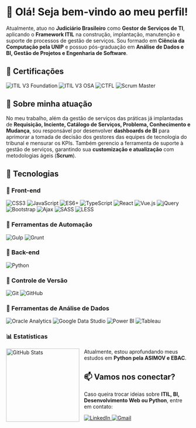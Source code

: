 # 👋 Olá! Seja bem-vindo ao meu perfil!

Atualmente, atuo no **Judiciário Brasileiro** como **Gestor de Serviços de TI**, aplicando o **Framework ITIL** na construção, implantação, manutenção e suporte de processos de gestão de serviços. Sou formado em **Ciência da Computação pela UNIP** e possuo pós-graduação em **Análise de Dados e BI, Gestão de Projetos e Engenharia de Software**.

## 📌 Certificações

<p>
  <img src="https://img.shields.io/badge/ITIL%20V3-Foundation-blue" alt="ITIL V3 Foundation" />
  <img src="https://img.shields.io/badge/ITIL%20V3-OSA-blue" alt="ITIL V3 OSA" />
  <img src="https://img.shields.io/badge/CTFL-Certified%20Tester-orange" alt="CTFL" />
  <img src="https://img.shields.io/badge/Scrum-Master-green" alt="Scrum Master" />
</p>

## 💼 Sobre minha atuação

No meu trabalho, além da gestão de serviços das práticas já implantadas de **Requisição, Inciente, Catálogo de Serviços, Problema, Conhecimento e Mudança**, sou responsável por desenvolver **dashboards de BI** para aprimorar a tomada de decisão dos gestores das equipes de tecnologia do tribunal e mensurar os KPIs. Também gerencio a ferramenta de suporte à gestão de serviços, garantindo sua **customização e atualização** com metodologias ágeis (**Scrum**).

## 🚀 Tecnologias

### 🔹 Front-end

<p>
  <img src="https://img.shields.io/badge/CSS3-%231572B6.svg?style=flat&logo=css3&logoColor=white" alt="CSS3" />
  <img src="https://img.shields.io/badge/JavaScript-%23F7DF1E.svg?style=flat&logo=javascript&logoColor=black" alt="JavaScript" />
  <img src="https://img.shields.io/badge/ES6+-yellow?style=flat&logo=javascript&logoColor=black" alt="ES6+" />
  <img src="https://img.shields.io/badge/TypeScript-%23007ACC.svg?style=flat&logo=typescript&logoColor=white" alt="TypeScript" />
  <img src="https://img.shields.io/badge/React-%2361DAFB.svg?style=flat&logo=react&logoColor=black" alt="React" />
  <img src="https://img.shields.io/badge/Vue.js-%234FC08D.svg?style=flat&logo=vuedotjs&logoColor=white" alt="Vue.js" />
  <img src="https://img.shields.io/badge/jQuery-%230769AD.svg?style=flat&logo=jquery&logoColor=white" alt="jQuery" />
  <img src="https://img.shields.io/badge/Bootstrap-%23563D7C.svg?style=flat&logo=bootstrap&logoColor=white" alt="Bootstrap" />
  <img src="https://img.shields.io/badge/Ajax-%23007396.svg?style=flat&logo=ajax&logoColor=white" alt="Ajax" />
  <img src="https://img.shields.io/badge/SASS-%23CC6699.svg?style=flat&logo=sass&logoColor=white" alt="SASS" />
  <img src="https://img.shields.io/badge/LESS-%231D365D.svg?style=flat&logo=less&logoColor=white" alt="LESS" />
</p>

### 🔹 Ferramentas de Automação

<p>
  <img src="https://img.shields.io/badge/Gulp-%23CF4647.svg?style=flat&logo=gulp&logoColor=white" alt="Gulp" />
  <img src="https://img.shields.io/badge/Grunt-%23FAA918.svg?style=flat&logo=grunt&logoColor=black" alt="Grunt" />
</p>

### 🔹 Back-end

<p>
  <img src="https://img.shields.io/badge/Python-%233776AB.svg?style=flat&logo=python&logoColor=white" alt="Python" />
</p>

### 🔹 Controle de Versão

<p>
  <img src="https://img.shields.io/badge/Git-%23F05033.svg?style=flat&logo=git&logoColor=white" alt="Git" />
  <img src="https://img.shields.io/badge/GitHub-%23121011.svg?style=flat&logo=github&logoColor=white" alt="GitHub" />
</p>

### 🔹 Ferramentas de Análise de Dados

<p>
  <img src="https://img.shields.io/badge/Oracle%20Analytics-%23F80000.svg?style=flat&logo=oracle&logoColor=white" alt="Oracle Analytics" />
  <img src="https://img.shields.io/badge/Google%20Data%20Studio-%234285F4.svg?style=flat&logo=googleanalytics&logoColor=white" alt="Google Data Studio" />
  <img src="https://img.shields.io/badge/Power%20BI-%23F2C811.svg?style=flat&logo=powerbi&logoColor=black" alt="Power BI" />
  <img src="https://img.shields.io/badge/Tableau-%23E97627.svg?style=flat&logo=tableau&logoColor=white" alt="Tableau" />
</p>

### 📊 Estatísticas

<p>
  <img 
    align="left" 
    alt="GitHub Stats" 
    height="200" 
    style="padding-right: 10px;" 
    src="https://github-readme-stats.vercel.app/api?username=diegofelipesoares&show_icons=true&theme=tokyonight&include_all_commits=true&locale=pt-br" 
  />
</p>

Atualmente, estou aprofundando meus estudos em **Python pela ASIMOV e EBAC**.

## 📫 Vamos nos conectar?

Caso queira trocar ideias sobre **ITIL, BI, Desenvolvimento Web ou Python**, entre em contato:

<p>
  <a href="https://www.linkedin.com/in/diegosoares7/" target="_blank">
    <img src="https://img.shields.io/badge/LinkedIn-Diego%20Soares-blue?style=flat&logo=linkedin" alt="LinkedIn" />
  </a>
  <a href="mailto:diegofelipesoares@gmail.com">
    <img src="https://img.shields.io/badge/Gmail-diegofelipesoares%40gmail.com-red?style=flat&logo=gmail&logoColor=white" alt="Gmail" />
  </a>
</p>
